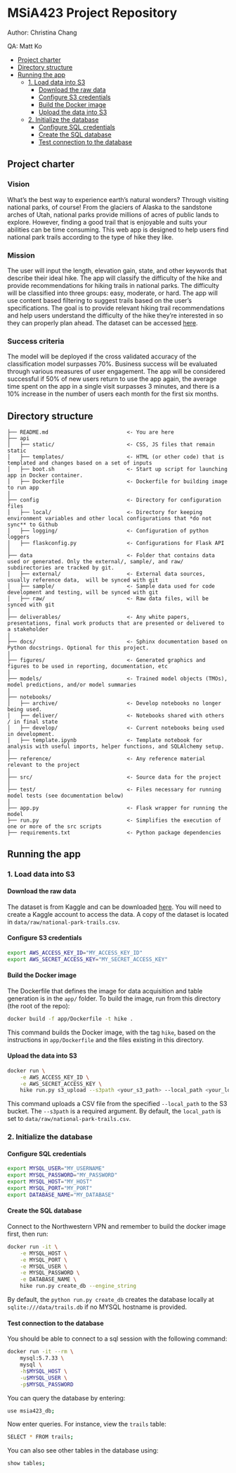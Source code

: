 # MSiA423 Project Repository

Author: Christina Chang

QA: Matt Ko

<!-- toc -->

- [Project charter](#project-charter)
- [Directory structure](#directory-structure)
- [Running the app](#running-the-app)
    * [1. Load data into S3](#1-load-data-into-s3)
        + [Download the raw data](#download-the-raw-data)
        + [Configure S3 credentials](#configure-s3-credentials)
        + [Build the Docker image](#build-the-docker-image)
        + [Upload the data into S3](#upload-the-data-into-s3)
    * [2. Initialize the database](#2-initialize-the-database)
        + [Configure SQL credentials](#configure-sql-credentials)
        + [Create the SQL database](#create-the-sql-database)
        + [Test connection to the database](#test-connection-to-the-database)

<!-- tocstop -->

## Project charter

### Vision

What’s the best way to experience earth’s natural wonders? Through visiting national parks, of course! From the glaciers
of Alaska to the sandstone arches of Utah, national parks provide millions of acres of public lands to explore. However,
finding a good trail that is enjoyable and suits your abilities can be time consuming. This web app is designed to help
users find national park trails according to the type of hike they like.

### Mission

The user will input the length, elevation gain, state, and other keywords that describe their ideal hike. The app will
classify the difficulty of the hike and provide recommendations for hiking trails in national parks. The difficulty will
be classified into three groups: easy, moderate, or hard. The app will use content based filtering to suggest trails
based on the user’s specifications. The goal is to provide relevant hiking trail recommendations and help users
understand the difficulty of the hike they’re interested in so they can properly plan ahead. The dataset can be
accessed [here](https://www.kaggle.com/planejane/national-park-trails).

### Success criteria

The model will be deployed if the cross validated accuracy of the classification model surpasses 70%. Business success
will be evaluated through various measures of user engagement. The app will be considered successful if 50% of new users
return to use the app again, the average time spent on the app in a single visit surpasses 3 minutes, and there is a 10%
increase in the number of users each month for the first six months.

## Directory structure

```
├── README.md                         <- You are here
├── api
│   ├── static/                       <- CSS, JS files that remain static
│   ├── templates/                    <- HTML (or other code) that is templated and changes based on a set of inputs
│   ├── boot.sh                       <- Start up script for launching app in Docker container.
│   ├── Dockerfile                    <- Dockerfile for building image to run app  
│
├── config                            <- Directory for configuration files 
│   ├── local/                        <- Directory for keeping environment variables and other local configurations that *do not sync** to Github 
│   ├── logging/                      <- Configuration of python loggers
│   ├── flaskconfig.py                <- Configurations for Flask API 
│
├── data                              <- Folder that contains data used or generated. Only the external/, sample/, and raw/ subdirectories are tracked by git. 
│   ├── external/                     <- External data sources, usually reference data,  will be synced with git
│   ├── sample/                       <- Sample data used for code development and testing, will be synced with git
│   ├── raw/                          <- Raw data files, will be synced with git
│
├── deliverables/                     <- Any white papers, presentations, final work products that are presented or delivered to a stakeholder 
│
├── docs/                             <- Sphinx documentation based on Python docstrings. Optional for this project. 
│
├── figures/                          <- Generated graphics and figures to be used in reporting, documentation, etc
│
├── models/                           <- Trained model objects (TMOs), model predictions, and/or model summaries
│
├── notebooks/
│   ├── archive/                      <- Develop notebooks no longer being used.
│   ├── deliver/                      <- Notebooks shared with others / in final state
│   ├── develop/                      <- Current notebooks being used in development.
│   ├── template.ipynb                <- Template notebook for analysis with useful imports, helper functions, and SQLAlchemy setup. 
│
├── reference/                        <- Any reference material relevant to the project
│
├── src/                              <- Source data for the project 
│
├── test/                             <- Files necessary for running model tests (see documentation below) 
│
├── app.py                            <- Flask wrapper for running the model 
├── run.py                            <- Simplifies the execution of one or more of the src scripts  
├── requirements.txt                  <- Python package dependencies 
```

## Running the app

### 1. Load data into S3

#### Download the raw data

The dataset is from Kaggle and can be downloaded [here](https://www.kaggle.com/planejane/national-park-trails). You will
need to create a Kaggle account to access the data. A copy of the dataset is located in
`data/raw/national-park-trails.csv`.

#### Configure S3 credentials

```bash
export AWS_ACCESS_KEY_ID="MY_ACCESS_KEY_ID"
export AWS_SECRET_ACCESS_KEY="MY_SECRET_ACCESS_KEY"
```

#### Build the Docker image

The Dockerfile that defines the image for data acquisition and table generation is in the `app/` folder. To build the
image, run from this directory (the root of the repo):

```bash
docker build -f app/Dockerfile -t hike .
```

This command builds the Docker image, with the tag `hike`, based on the instructions in `app/Dockerfile` and the files
existing in this directory.

#### Upload the data into S3

```bash
docker run \
    -e AWS_ACCESS_KEY_ID \
    -e AWS_SECRET_ACCESS_KEY \
    hike run.py s3_upload --s3path <your_s3_path> --local_path <your_local_path>
```

This command uploads a CSV file from the specified `--local_path` to the S3 bucket. The `--s3path` is a required 
argument. By default, the `local_path` is set to `data/raw/national-park-trails.csv`.

### 2. Initialize the database

#### Configure SQL credentials

```bash
export MYSQL_USER="MY_USERNAME"
export MYSQL_PASSWORD="MY_PASSWORD"
export MYSQL_HOST="MY_HOST"
export MYSQL_PORT="MY_PORT"
export DATABASE_NAME="MY_DATABASE"
```

#### Create the SQL database

Connect to the Northwestern VPN and remember to build the docker image first, then run:

```bash
docker run -it \
    -e MYSQL_HOST \
    -e MYSQL_PORT \
    -e MYSQL_USER \
    -e MYSQL_PASSWORD \
    -e DATABASE_NAME \
    hike run.py create_db --engine_string
```

By default, the `python run.py create_db` creates the database locally at `sqlite:///data/trails.db` if no MYSQL
hostname is provided.

#### Test connection to the database

You should be able to connect to a sql session with the following command:

```bash
docker run -it --rm \
    mysql:5.7.33 \
    mysql \
    -h$MYSQL_HOST \
    -u$MYSQL_USER \
    -p$MYSQL_PASSWORD
```

You can query the database by entering:

```bash
use msia423_db;
```

Now enter queries. For instance, view the `trails` table:

```bash
SELECT * FROM trails;
```

You can also see other tables in the database using:

```bash
show tables;
```


